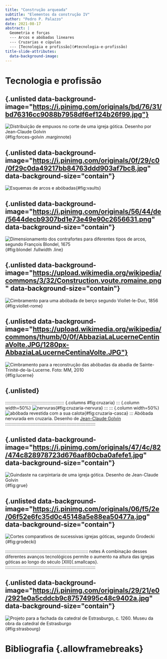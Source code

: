 ```yaml
---
title: "Construção arqueada"
subtitle: "Elementos da construção IV"
author: "Pedro P. Palazzo"
date: 2021-08-17
abstract: |
  Geometria e forças
  --- Arcos e abóbadas lineares
  --- Cruzarias e cúpulas
  --- [Tecnologia e profissão](#tecnologia-e-profissão)
title-slide-attributes:
  data-background-image:
---
```


# Tecnologia e profissão #

## {.unlisted data-background-image="https://i.pinimg.com/originals/bd/76/31/bd76316cc9088b7958df6ef124b26f99.jpg"}

![Distribuição de empuxos no corte de uma igreja gótica. Desenho por [Jean-Claude Golvin](https://jeanclaudegolvin.com/images-darchitecture/)](https://i.pinimg.com/originals/0f/29/c0/0f29c0da49217bb84763ddd903af7bc8.jpg){#fig:forces-golvin .marginnote}

## {.unlisted data-background-image="https://i.pinimg.com/originals/0f/29/c0/0f29c0da49217bb84763ddd903af7bc8.jpg" data-background-size="contain"}

![Esquemas de arcos e abóbadas](https://i.pinimg.com/originals/bd/76/31/bd76316cc9088b7958df6ef124b26f99.jpg){#fig:vaults}

## {.unlisted data-background-image="https://i.pinimg.com/originals/56/44/de/5644decb9307bd1e73e49e90c2656631.png" data-background-size="contain"}

![Dimensionamento dos contrafortes para diferentes tipos de arcos, segundo François Blondel, 1675](https://i.pinimg.com/originals/56/44/de/5644decb9307bd1e73e49e90c2656631.png){#fig:blondel .fullwidth .line}

## {.unlisted data-background-image="https://upload.wikimedia.org/wikipedia/commons/3/32/Construction.voute.romaine.png" data-background-size="contain"}

![Cimbramento para uma abóbada de berço segundo [Viollet-le-Duc, 1856](https://commons.wikimedia.org/wiki/File:Construction.voute.romaine.png)](https://upload.wikimedia.org/wikipedia/commons/3/32/Construction.voute.romaine.png){#fig:viollet-rome}

## {.unlisted data-background-image="https://upload.wikimedia.org/wikipedia/commons/thumb/0/0f/AbbaziaLaLucerneCentinaVolte.JPG/1280px-AbbaziaLaLucerneCentinaVolte.JPG"}

![Cimbramento para a reconstrução das abóbadas da abadia de Sainte-Trinité-de-la-Lucerne. Foto: [MM, 2010](https://commons.wikimedia.org/wiki/File:AbbaziaLaLucerneCentinaVolte.JPG)](https://upload.wikimedia.org/wikipedia/commons/thumb/0/0f/AbbaziaLaLucerneCentinaVolte.JPG/1280px-AbbaziaLaLucerneCentinaVolte.JPG){#fig:lucerne}

## {.unlisted}

::::::::::::::::::::::::::::::::::::::::::::::: {.columns #fig:cruzaria}
::: {.column width=50%}
![nervuras](https://i.pinimg.com/originals/65/c8/ee/65c8eedb3cb238eeee5301aa0804adc8.jpg){#fig:cruzaria-nervura}
:::
::: {.column width=50%}
![abóbada revestida com a sua calota](https://i.pinimg.com/originals/4e/78/cd/4e78cdf44bf2b6f3734953f1b5280c10.jpg){#fig:cruzaria-casca}
:::
Abóbada nervurada em cruzaria. Desenho de [Jean-Claude Golvin](https://jeanclaudegolvin.com/images-darchitecture/)
::::::::::::::::::::::::::::::::::::::::::::::::::::::::::::::::::::::::

## {.unlisted data-background-image="https://i.pinimg.com/originals/47/4c/82/474c828978723d676aaf80cba0afefe1.jpg" data-background-size="contain"}

![Guindaste na carpintaria de uma igreja gótica. Desenho de [Jean-Claude Golvin](https://jeanclaudegolvin.com/images-darchitecture/)](https://i.pinimg.com/originals/47/4c/82/474c828978723d676aaf80cba0afefe1.jpg){#fig:grue}

## {.unlisted data-background-image="https://i.pinimg.com/originals/06/f5/2e/06f52e6fc35d0c45148a5e88ea50477a.jpg" data-background-size="contain"}

![Cortes comparativos de sucessivas igrejas góticas, segundo Grodecki](https://i.pinimg.com/originals/06/f5/2e/06f52e6fc35d0c45148a5e88ea50477a.jpg){#fig:grodecki}

:::::::::::::::::::::::::::::::::::::::::::::::::::::::::::::::::: notes
A combinação desses diferentes avanços tecnológicos permite o aumento na
altura das igrejas góticas ao longo do século [XIII]{.smallcaps}.
::::::::::::::::::::::::::::::::::::::::::::::::::::::::::::::::::::::::

## {.unlisted data-background-image="https://i.pinimg.com/originals/29/21/e0/2921e0a5cddcb9c87574995c48c9402a.jpg" data-background-size="contain"}

![Projeto para a fachada da catedral de Estrasburgo, c. 1260. [Museu da obra da catedral de Estrasburgo](http://blog.metmuseum.org/penandparchment/exhibition-images/cat380r2_49f/)](https://i.pinimg.com/originals/29/21/e0/2921e0a5cddcb9c87574995c48c9402a.jpg){#fig:strasbourg}

# Bibliografia {.allowframebreaks}
